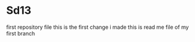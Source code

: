 # Sd13
first repository file
this is the first change i made
this is read me file of my first branch
